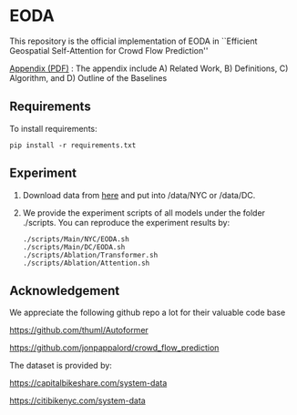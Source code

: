 # EODA 

This repository is the official implementation of EODA in ``Efficient Geospatial Self-Attention for Crowd Flow Prediction'' 

<!-- div align="center" -->
<!-- img src="https://github.com/anonylabo/EODA/blob/main/figure/EODA.png" width="1000" alt="Figure" title="Architecture of EODA" -->
<!-- /div -->

[Appendix (PDF)](https://github.com/anonylabo/EODA/blob/main/Appendix.pdf) : The appendix include A) Related Work, B) Definitions, C) Algorithm, and D) Outline of the Baselines 

## Requirements

To install requirements:

```setup
pip install -r requirements.txt
```

## Experiment

1. Download data from [here](https://drive.google.com/drive/folders/1B9WRpkfHn48VfkaHjnErgQ5yb8Vv6PSj?usp=drive_link) and put into /data/NYC or /data/DC.


2. We provide the experiment scripts of all models under the folder ./scripts. You can reproduce the experiment results by:
   ```
   ./scripts/Main/NYC/EODA.sh
   ./scripts/Main/DC/EODA.sh
   ./scripts/Ablation/Transformer.sh
   ./scripts/Ablation/Attention.sh
   ``` 


## Acknowledgement

We appreciate the following github repo a lot for their valuable code base

https://github.com/thuml/Autoformer

https://github.com/jonpappalord/crowd_flow_prediction

The dataset is provided by:

https://capitalbikeshare.com/system-data

https://citibikenyc.com/system-data

